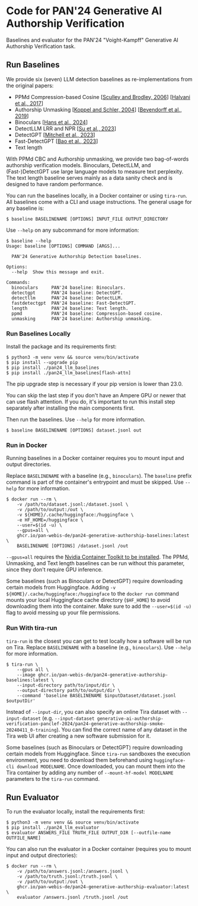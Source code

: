 # Code for PAN'24 Generative AI Authorship Verification

Baselines and evaluator for the PAN'24 "Voight-Kampff" Generative AI Authorship Verification task.

## Run Baselines

We provide six (seven) LLM detection baselines as re-implementations from the original papers:

- PPMd Compression-based Cosine [[Sculley and Brodley, 2006](https://ieeexplore.ieee.org/abstract/document/1607268)] [[Halvani et al., 2017](https://dl.acm.org/doi/abs/10.1145/3098954.3104050)]
- Authorship Unmasking [[Koppel and Schler, 2004](https://dl.acm.org/doi/abs/10.1145/1015330.1015448)] [[Bevendorff et al., 2019](https://aclanthology.org/N19-1068/)]
- Binoculars [[Hans et al., 2024](https://arxiv.org/abs/2401.12070)]
- DetectLLM LRR and NPR [[Su et al., 2023](https://arxiv.org/abs/2306.05540)]
- DetectGPT [[Mitchell et al., 2023](https://arxiv.org/abs/2301.11305)]
- Fast-DetectGPT [[Bao et al., 2023](https://arxiv.org/abs/2310.05130)]
- Text length

With PPMd CBC and Authorship unmasking, we provide two bag-of-words authorship verification models. Binoculars, DetectLLM, and (Fast-)DetectGPT use large language models to measure text perplexity. The text length baseline serves mainly as a data sanity check and is designed to have random performance.

You can run the baselines locally, in a Docker container or using `tira-run`. All baselines come with a CLI and usage instructions. The general usage for any baseline is:

```console
$ baseline BASELINENAME [OPTIONS] INPUT_FILE OUTPUT_DIRECTORY
```

Use `--help` on any subcommand for more information:

```console
$ baseline --help
Usage: baseline [OPTIONS] COMMAND [ARGS]...

  PAN'24 Generative Authorship Detection baselines.

Options:
  --help  Show this message and exit.

Commands:
  binoculars     PAN'24 baseline: Binoculars.
  detectgpt      PAN'24 baseline: DetectGPT.
  detectllm      PAN'24 baseline: DetectLLM.
  fastdetectgpt  PAN'24 baseline: Fast-DetectGPT.
  length         PAN'24 baseline: Text length.
  ppmd           PAN'24 baseline: Compression-based cosine.
  unmasking      PAN'24 baseline: Authorship unmasking.
```

### Run Baselines Locally

Install the package and its requirements first:
```console
$ python3 -m venv venv && source venv/bin/activate
$ pip install --upgrade pip
$ pip install ./pan24_llm_baselines
$ pip install ./pan24_llm_baselines[flash-attn]
```
The pip upgrade step is necessary if your pip version is lower than 23.0.

You can skip the last step if you don't have an Ampere GPU or newer that can use flash attention. If you do, it's important to run this install step separately after installing the main components first.

Then run the baselines. Use `--help` for more information.
```console
$ baseline BASELINENAME [OPTIONS] dataset.jsonl out
```

### Run in Docker

Running baselines in a Docker container requires you to mount input and output directories.

Replace `BASELINENAME` with a baseline (e.g., `binoculars`). The `baseline` prefix command is part of the container's entrypoint and must be skipped. Use `--help` for more information.

```console
$ docker run --rm \
    -v /path/to/dataset.jsonl:/dataset.jsonl \
    -v /path/to/output:/out \
    -v ${HOME}/.cache/huggingface:/huggingface \
    -e HF_HOME=/huggingface \
    --user=$(id -u) \
    --gpus=all \
    ghcr.io/pan-webis-de/pan24-generative-authorship-baselines:latest \
    BASELINENAME [OPTIONS] /dataset.jsonl /out
```

`--gpus=all` requires the [Nvidia Container Toolkit to be installed](https://docs.nvidia.com/datacenter/cloud-native/container-toolkit/latest/install-guide.html). The PPMd, Unmasking, and Text length baselines can be run without this parameter, since they don't require GPU inference.

Some baselines (such as Binoculars or DetectGPT) require downloading certain models from Huggingface. Adding `-v ${HOME}/.cache/huggingface:/huggingface` to the `docker run` command mounts your local Huggingface cache directory (`$HF_HOME`) to avoid downloading them into the container. Make sure to add the `--user=$(id -u)` flag to avoid messing up your file permissions.

### Run With tira-run

`tira-run` is the closest you can get to test locally how a software will be run on Tira. Replace `BASELINENAME` with a baseline (e.g., `binoculars`). Use `--help` for more information.

```console
$ tira-run \
    --gpus all \
    --image ghcr.io/pan-webis-de/pan24-generative-authorship-baselines:latest \
    --input-directory path/to/input/dir \
    --output-directory path/to/output/dir \
    --command 'baseline BASELINENAME $inputDataset/dataset.jsonl $outputDir'
```

Instead of `--input-dir`, you can also specify an online Tira dataset with `--input-dataset` (e.g. `--input-dataset generative-ai-authorship-verification-panclef-2024/pan24-generative-authorship-smoke-20240411_0-training`). You can find the correct name of any dataset in the Tira web UI after creating a new software submission for it.

Some baselines (such as Binoculars or DetectGPT) require downloading certain models from Huggingface. Since `tira-run` sandboxes the execution environment, you need to download them beforehand using `huggingface-cli download MODELNAME`. Once downloaded, you can mount them into the Tira container by adding any number of `--mount-hf-model MODELNAME` parameters to the `tira-run` command.


## Run Evaluator

To run the evaluator locally, install the requirements first:

```console
$ python3 -m venv venv && source venv/bin/activate
$ pip install ./pan24_llm_evaluator
$ evaluator ANSWERS_FILE TRUTH_FILE OUTPUT_DIR [--outfile-name OUTFILE_NAME]
```

You can also run the evaluator in a Docker container (requires you to mount input and output directories):

```console
$ docker run --rm \
    -v /path/to/answers.jsonl:/answers.jsonl \
    -v /path/to/truth.jsonl:/truth.jsonl \
    -v /path/to/output:/out \
    ghcr.io/pan-webis-de/pan24-generative-authorship-evaluator:latest \
    evaluator /answers.jsonl /truth.jsonl /out
```
